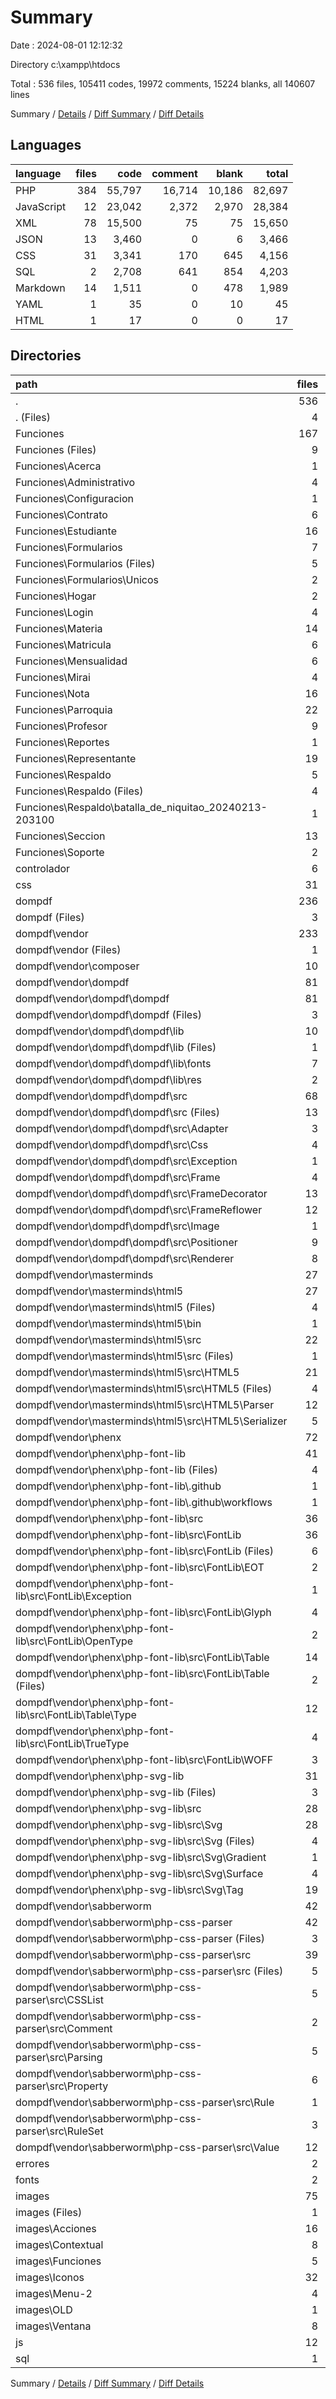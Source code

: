 # Summary

Date : 2024-08-01 12:12:32

Directory c:\\xampp\\htdocs

Total : 536 files,  105411 codes, 19972 comments, 15224 blanks, all 140607 lines

Summary / [Details](details.md) / [Diff Summary](diff.md) / [Diff Details](diff-details.md)

## Languages
| language | files | code | comment | blank | total |
| :--- | ---: | ---: | ---: | ---: | ---: |
| PHP | 384 | 55,797 | 16,714 | 10,186 | 82,697 |
| JavaScript | 12 | 23,042 | 2,372 | 2,970 | 28,384 |
| XML | 78 | 15,500 | 75 | 75 | 15,650 |
| JSON | 13 | 3,460 | 0 | 6 | 3,466 |
| CSS | 31 | 3,341 | 170 | 645 | 4,156 |
| SQL | 2 | 2,708 | 641 | 854 | 4,203 |
| Markdown | 14 | 1,511 | 0 | 478 | 1,989 |
| YAML | 1 | 35 | 0 | 10 | 45 |
| HTML | 1 | 17 | 0 | 0 | 17 |

## Directories
| path | files | code | comment | blank | total |
| :--- | ---: | ---: | ---: | ---: | ---: |
| . | 536 | 105,411 | 19,972 | 15,224 | 140,607 |
| . (Files) | 4 | 180 | 13 | 47 | 240 |
| Funciones | 167 | 15,825 | 268 | 1,489 | 17,582 |
| Funciones (Files) | 9 | 235 | 15 | 88 | 338 |
| Funciones\\Acerca | 1 | 375 | 0 | 14 | 389 |
| Funciones\\Administrativo | 4 | 338 | 2 | 37 | 377 |
| Funciones\\Configuracion | 1 | 203 | 0 | 8 | 211 |
| Funciones\\Contrato | 6 | 382 | 1 | 43 | 426 |
| Funciones\\Estudiante | 16 | 1,567 | 10 | 147 | 1,724 |
| Funciones\\Formularios | 7 | 168 | 0 | 6 | 174 |
| Funciones\\Formularios (Files) | 5 | 144 | 0 | 6 | 150 |
| Funciones\\Formularios\\Unicos | 2 | 24 | 0 | 0 | 24 |
| Funciones\\Hogar | 2 | 137 | 1 | 17 | 155 |
| Funciones\\Login | 4 | 257 | 0 | 41 | 298 |
| Funciones\\Materia | 14 | 1,257 | 2 | 84 | 1,343 |
| Funciones\\Matricula | 6 | 420 | 1 | 43 | 464 |
| Funciones\\Mensualidad | 6 | 425 | 1 | 41 | 467 |
| Funciones\\Mirai | 4 | 1,861 | 0 | 72 | 1,933 |
| Funciones\\Nota | 16 | 1,524 | 14 | 161 | 1,699 |
| Funciones\\Parroquia | 22 | 2,073 | 4 | 130 | 2,207 |
| Funciones\\Profesor | 9 | 770 | 6 | 82 | 858 |
| Funciones\\Reportes | 1 | 9 | 0 | 0 | 9 |
| Funciones\\Representante | 19 | 1,703 | 24 | 233 | 1,960 |
| Funciones\\Respaldo | 5 | 763 | 185 | 149 | 1,097 |
| Funciones\\Respaldo (Files) | 4 | 218 | 11 | 33 | 262 |
| Funciones\\Respaldo\\batalla_de_niquitao_20240213-203100 | 1 | 545 | 174 | 116 | 835 |
| Funciones\\Seccion | 13 | 1,098 | 2 | 79 | 1,179 |
| Funciones\\Soporte | 2 | 260 | 0 | 14 | 274 |
| controlador | 6 | 195 | 3 | 48 | 246 |
| css | 31 | 3,054 | 135 | 584 | 3,773 |
| dompdf | 236 | 45,372 | 16,639 | 9,261 | 71,272 |
| dompdf (Files) | 3 | 186 | 0 | 73 | 259 |
| dompdf\\vendor | 233 | 45,186 | 16,639 | 9,188 | 71,013 |
| dompdf\\vendor (Files) | 1 | 3 | 1 | 4 | 8 |
| dompdf\\vendor\\composer | 10 | 953 | 378 | 145 | 1,476 |
| dompdf\\vendor\\dompdf | 81 | 23,771 | 9,809 | 5,184 | 38,764 |
| dompdf\\vendor\\dompdf\\dompdf | 81 | 23,771 | 9,809 | 5,184 | 38,764 |
| dompdf\\vendor\\dompdf\\dompdf (Files) | 3 | 232 | 0 | 74 | 306 |
| dompdf\\vendor\\dompdf\\dompdf\\lib | 10 | 7,290 | 1,647 | 1,034 | 9,971 |
| dompdf\\vendor\\dompdf\\dompdf\\lib (Files) | 1 | 3,949 | 1,612 | 941 | 6,502 |
| dompdf\\vendor\\dompdf\\dompdf\\lib\\fonts | 7 | 2,942 | 0 | 0 | 2,942 |
| dompdf\\vendor\\dompdf\\dompdf\\lib\\res | 2 | 399 | 35 | 93 | 527 |
| dompdf\\vendor\\dompdf\\dompdf\\src | 68 | 16,249 | 8,162 | 4,076 | 28,487 |
| dompdf\\vendor\\dompdf\\dompdf\\src (Files) | 13 | 4,100 | 2,821 | 1,043 | 7,964 |
| dompdf\\vendor\\dompdf\\dompdf\\src\\Adapter | 3 | 1,983 | 805 | 538 | 3,326 |
| dompdf\\vendor\\dompdf\\dompdf\\src\\Css | 4 | 3,812 | 1,750 | 831 | 6,393 |
| dompdf\\vendor\\dompdf\\dompdf\\src\\Exception | 1 | 10 | 16 | 5 | 31 |
| dompdf\\vendor\\dompdf\\dompdf\\src\\Frame | 4 | 437 | 242 | 99 | 778 |
| dompdf\\vendor\\dompdf\\dompdf\\src\\FrameDecorator | 13 | 1,733 | 988 | 506 | 3,227 |
| dompdf\\vendor\\dompdf\\dompdf\\src\\FrameReflower | 12 | 2,325 | 875 | 601 | 3,801 |
| dompdf\\vendor\\dompdf\\dompdf\\src\\Image | 1 | 192 | 62 | 36 | 290 |
| dompdf\\vendor\\dompdf\\dompdf\\src\\Positioner | 9 | 270 | 162 | 68 | 500 |
| dompdf\\vendor\\dompdf\\dompdf\\src\\Renderer | 8 | 1,387 | 441 | 349 | 2,177 |
| dompdf\\vendor\\masterminds | 27 | 6,745 | 1,845 | 790 | 9,380 |
| dompdf\\vendor\\masterminds\\html5 | 27 | 6,745 | 1,845 | 790 | 9,380 |
| dompdf\\vendor\\masterminds\\html5 (Files) | 4 | 374 | 0 | 118 | 492 |
| dompdf\\vendor\\masterminds\\html5\\bin | 1 | 16 | 6 | 5 | 27 |
| dompdf\\vendor\\masterminds\\html5\\src | 22 | 6,355 | 1,839 | 667 | 8,861 |
| dompdf\\vendor\\masterminds\\html5\\src (Files) | 1 | 97 | 123 | 27 | 247 |
| dompdf\\vendor\\masterminds\\html5\\src\\HTML5 | 21 | 6,258 | 1,716 | 640 | 8,614 |
| dompdf\\vendor\\masterminds\\html5\\src\\HTML5 (Files) | 4 | 2,661 | 210 | 39 | 2,910 |
| dompdf\\vendor\\masterminds\\html5\\src\\HTML5\\Parser | 12 | 1,625 | 1,222 | 493 | 3,340 |
| dompdf\\vendor\\masterminds\\html5\\src\\HTML5\\Serializer | 5 | 1,972 | 284 | 108 | 2,364 |
| dompdf\\vendor\\phenx | 72 | 9,475 | 2,743 | 2,365 | 14,583 |
| dompdf\\vendor\\phenx\\php-font-lib | 41 | 2,787 | 766 | 751 | 4,304 |
| dompdf\\vendor\\phenx\\php-font-lib (Files) | 4 | 78 | 0 | 8 | 86 |
| dompdf\\vendor\\phenx\\php-font-lib\\.github | 1 | 35 | 0 | 10 | 45 |
| dompdf\\vendor\\phenx\\php-font-lib\\.github\\workflows | 1 | 35 | 0 | 10 | 45 |
| dompdf\\vendor\\phenx\\php-font-lib\\src | 36 | 2,674 | 766 | 733 | 4,173 |
| dompdf\\vendor\\phenx\\php-font-lib\\src\\FontLib | 36 | 2,674 | 766 | 733 | 4,173 |
| dompdf\\vendor\\phenx\\php-font-lib\\src\\FontLib (Files) | 6 | 554 | 162 | 160 | 876 |
| dompdf\\vendor\\phenx\\php-font-lib\\src\\FontLib\\EOT | 2 | 146 | 85 | 42 | 273 |
| dompdf\\vendor\\phenx\\php-font-lib\\src\\FontLib\\Exception | 1 | 9 | 0 | 2 | 11 |
| dompdf\\vendor\\phenx\\php-font-lib\\src\\FontLib\\Glyph | 4 | 506 | 90 | 123 | 719 |
| dompdf\\vendor\\phenx\\php-font-lib\\src\\FontLib\\OpenType | 2 | 8 | 23 | 7 | 38 |
| dompdf\\vendor\\phenx\\php-font-lib\\src\\FontLib\\Table | 14 | 962 | 250 | 257 | 1,469 |
| dompdf\\vendor\\phenx\\php-font-lib\\src\\FontLib\\Table (Files) | 2 | 132 | 46 | 50 | 228 |
| dompdf\\vendor\\phenx\\php-font-lib\\src\\FontLib\\Table\\Type | 12 | 830 | 204 | 207 | 1,241 |
| dompdf\\vendor\\phenx\\php-font-lib\\src\\FontLib\\TrueType | 4 | 407 | 115 | 116 | 638 |
| dompdf\\vendor\\phenx\\php-font-lib\\src\\FontLib\\WOFF | 3 | 82 | 41 | 26 | 149 |
| dompdf\\vendor\\phenx\\php-svg-lib | 31 | 6,688 | 1,977 | 1,614 | 10,279 |
| dompdf\\vendor\\phenx\\php-svg-lib (Files) | 3 | 51 | 0 | 12 | 63 |
| dompdf\\vendor\\phenx\\php-svg-lib\\src | 28 | 6,637 | 1,977 | 1,602 | 10,216 |
| dompdf\\vendor\\phenx\\php-svg-lib\\src\\Svg | 28 | 6,637 | 1,977 | 1,602 | 10,216 |
| dompdf\\vendor\\phenx\\php-svg-lib\\src\\Svg (Files) | 4 | 847 | 111 | 168 | 1,126 |
| dompdf\\vendor\\phenx\\php-svg-lib\\src\\Svg\\Gradient | 1 | 8 | 6 | 3 | 17 |
| dompdf\\vendor\\phenx\\php-svg-lib\\src\\Svg\\Surface | 4 | 4,610 | 1,679 | 1,148 | 7,437 |
| dompdf\\vendor\\phenx\\php-svg-lib\\src\\Svg\\Tag | 19 | 1,172 | 181 | 283 | 1,636 |
| dompdf\\vendor\\sabberworm | 42 | 4,239 | 1,863 | 700 | 6,802 |
| dompdf\\vendor\\sabberworm\\php-css-parser | 42 | 4,239 | 1,863 | 700 | 6,802 |
| dompdf\\vendor\\sabberworm\\php-css-parser (Files) | 3 | 776 | 0 | 169 | 945 |
| dompdf\\vendor\\sabberworm\\php-css-parser\\src | 39 | 3,463 | 1,863 | 531 | 5,857 |
| dompdf\\vendor\\sabberworm\\php-css-parser\\src (Files) | 5 | 332 | 321 | 87 | 740 |
| dompdf\\vendor\\sabberworm\\php-css-parser\\src\\CSSList | 5 | 597 | 313 | 76 | 986 |
| dompdf\\vendor\\sabberworm\\php-css-parser\\src\\Comment | 2 | 42 | 40 | 16 | 98 |
| dompdf\\vendor\\sabberworm\\php-css-parser\\src\\Parsing | 5 | 375 | 201 | 58 | 634 |
| dompdf\\vendor\\sabberworm\\php-css-parser\\src\\Property | 6 | 295 | 248 | 78 | 621 |
| dompdf\\vendor\\sabberworm\\php-css-parser\\src\\Rule | 1 | 225 | 134 | 34 | 393 |
| dompdf\\vendor\\sabberworm\\php-css-parser\\src\\RuleSet | 3 | 883 | 289 | 61 | 1,233 |
| dompdf\\vendor\\sabberworm\\php-css-parser\\src\\Value | 12 | 714 | 317 | 121 | 1,152 |
| errores | 2 | 88 | 0 | 12 | 100 |
| fonts | 2 | 943 | 0 | 0 | 943 |
| images | 75 | 14,549 | 75 | 75 | 14,699 |
| images (Files) | 1 | 2,756 | 1 | 1 | 2,758 |
| images\\Acciones | 16 | 746 | 16 | 16 | 778 |
| images\\Contextual | 8 | 444 | 8 | 8 | 460 |
| images\\Funciones | 5 | 346 | 5 | 5 | 356 |
| images\\Iconos | 32 | 8,678 | 32 | 32 | 8,742 |
| images\\Menu-2 | 4 | 178 | 4 | 4 | 186 |
| images\\OLD | 1 | 1,161 | 1 | 1 | 1,163 |
| images\\Ventana | 8 | 240 | 8 | 8 | 256 |
| js | 12 | 23,042 | 2,372 | 2,970 | 28,384 |
| sql | 1 | 2,163 | 467 | 738 | 3,368 |

Summary / [Details](details.md) / [Diff Summary](diff.md) / [Diff Details](diff-details.md)
